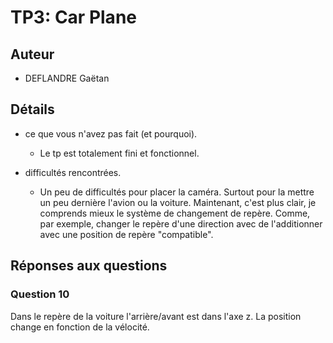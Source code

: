 TP3: Car Plane
==============


## Auteur

 - DEFLANDRE Gaëtan



## Détails

 - ce que vous n'avez pas fait (et pourquoi).
   - Le tp est totalement fini et fonctionnel.
   
 - difficultés rencontrées.
   - Un peu de difficultés pour placer la caméra. Surtout pour la
     mettre un peu dernière l'avion ou la voiture. Maintenant, c'est
     plus clair, je comprends mieux le système de changement de
     repère. Comme, par exemple, changer le repère d'une direction
     avec de l'additionner avec une position de repère "compatible".
	 




## Réponses aux questions

### Question 10

Dans le repère de la voiture l'arrière/avant est dans l'axe z. La
position change en fonction de la vélocité.
